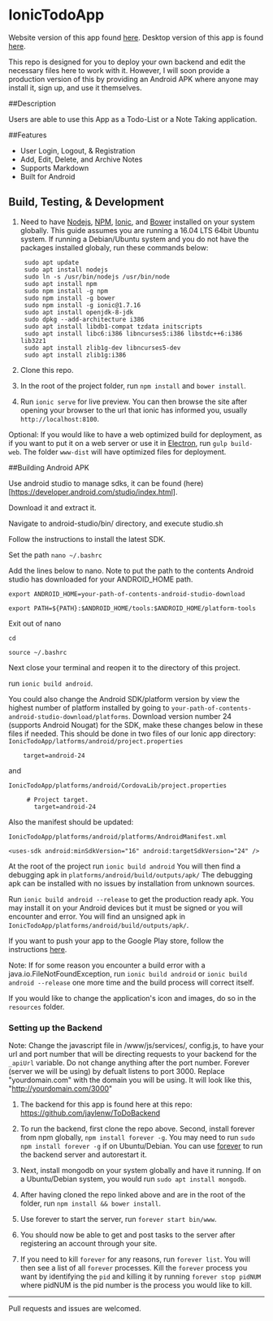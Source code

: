# IonicTodoApp

Website version of this app found [here](https://github.com/jaylenw/AngularJsTodoApp). Desktop version of this app is found [here](https://github.com/jaylenw/ElectronTodoApp).

This repo is designed for you to deploy your own backend and edit the necessary files here to work with it. However, I will soon provide a production version of this by providing an Android APK where anyone may install it, sign up, and use it themselves.

##Description

Users are able to use this App as a Todo-List or a Note Taking application.

##Features

* User Login, Logout, & Registration
* Add, Edit, Delete, and Archive Notes
* Supports Markdown
* Built for Android

## Build, Testing, & Development

1. Need to have [Nodejs](https://nodejs.org/en/), [NPM](https://www.npmjs.com/), [Ionic](http://ionicframework.com/), and [Bower](https://bower.io/) installed on your system globally. This guide assumes you are running a 16.04 LTS 64bit Ubuntu system. If running a Debian/Ubuntu system and you do not have the packages installed globaly, run these commands below:

        sudo apt update  
        sudo apt install nodejs  
        sudo ln -s /usr/bin/nodejs /usr/bin/node  
        sudo apt install npm
        sudo npm install -g npm
        sudo npm install -g bower
        sudo npm install -g ionic@1.7.16
        sudo apt install openjdk-8-jdk
        sudo dpkg --add-architecture i386
        sudo apt install libdb1-compat tzdata initscripts
        sudo apt install libc6:i386 libncurses5:i386 libstdc++6:i386 lib32z1
        sudo apt install zlib1g-dev libncurses5-dev
        sudo apt install zlib1g:i386

2. Clone this repo.

3. In the root of the project folder, run `npm install` and `bower install`.

4. Run `ionic serve` for live preview. You can then browse the site after opening your browser to the url that ionic has informed you, usually `http://localhost:8100`.

Optional: If you would like to have a web optimized build for deployment, as if you want to put it on a web server or use it in [Electron](http://electron.atom.io/), run `gulp build-web`. The folder `www-dist` will have optimized files for deployment.

##Building Android APK

Use android studio to manage sdks, it can be found (here)[https://developer.android.com/studio/index.html].

Download it and extract it.

Navigate to android-studio/bin/ directory, and execute studio.sh

Follow the instructions to install the latest SDK.

Set the path
`nano ~/.bashrc`

Add the lines below to nano. Note to put the path to the contents Android studio has
downloaded for your ANDROID_HOME path.

`export ANDROID_HOME=your-path-of-contents-android-studio-download`

`export PATH=${PATH}:$ANDROID_HOME/tools:$ANDROID_HOME/platform-tools`

Exit out of nano

`cd`

`source ~/.bashrc`    

Next close your terminal and reopen it to the directory of this project.

run `ionic build android`.

You could also change the Android SDK/platform version by view the highest number
of platform installed by going to `your-path-of-contents-android-studio-download/platforms`. Download
version number 24 (supports Android Nougat) for the SDK, make these changes below in these files if needed.
This should be done in two files of our Ionic app directory:
`IonicTodoApp/latforms/android/project.properties`

        target=android-24

and

`IonicTodoApp/platforms/android/CordovaLib/project.properties`

         # Project target.
	       target=android-24

Also the manifest should be updated:

`IonicTodoApp/platforms/android/platforms/AndroidManifest.xml`

`<uses-sdk android:minSdkVersion="16" android:targetSdkVersion="24" />`

At the root of the project run `ionic build android`
You will then find a debugging apk in `platforms/android/build/outputs/apk/`
The debugging apk can be installed with no issues by installation from unknown sources.

Run `ionic build android --release` to get the production ready apk. You may install it
on your Android devices but it must be signed or you will encounter and error.
You will find an unsigned apk in `IonicTodoApp/platforms/android/build/outputs/apk/`.

If you want to push your app to the Google Play store, follow the instructions
[here](http://ionicframework.com/docs/guide/publishing.html).

Note: If for some reason you encounter a build error with a java.io.FileNotFoundException,
run `ionic build android` or `ionic build android --release` one more time and the build
process will correct itself.

If you would like to change the application's icon and images, do so in the
`resources` folder.


### Setting up the Backend

Note: Change the javascript file in /www/js/services/, config.js,  to have your url and port number
   that will be directing requests to your backend for the `_apiUrl` variable. Do not change anything after the port number. Forever (server we will be using) by defualt listens to port 3000. Replace "yourdomain.com" with the domain you will be using. It will look like this, "http://yourdomain.com/3000"

1. The backend for this app is found here at this repo: https://github.com/jaylenw/ToDoBackend

2. To run the backend, first clone the repo above. Second, install forever from npm globally, `npm install forever -g`. You may    need to run `sudo npm install forever -g` if on Ubuntu/Debian.
   You can use [forever](https://www.npmjs.com/package/forever) to run the backend server and autorestart it.

3. Next, install mongodb on your system globally and have it running. If on a Ubuntu/Debian system, you would run
   `sudo apt install mongodb`.

4. After having cloned the repo linked above and are in the root of the folder, run `npm install && bower install`.

5. Use forever to start the server, run `forever start bin/www`.

6. You should now be able to get and post tasks to the server after registering an account through your site.

7. If you need to kill `forever` for any reasons, run `forever list`. You will then see a list of all `forever` processes. Kill the `forever` process you want
by identifying the `pid` and killing it by running `forever stop pidNUM` where pidNUM is the pid number is the process you would like to kill.

--------------------------------------------------------------------------------------------------------------

Pull requests and issues are welcomed.
